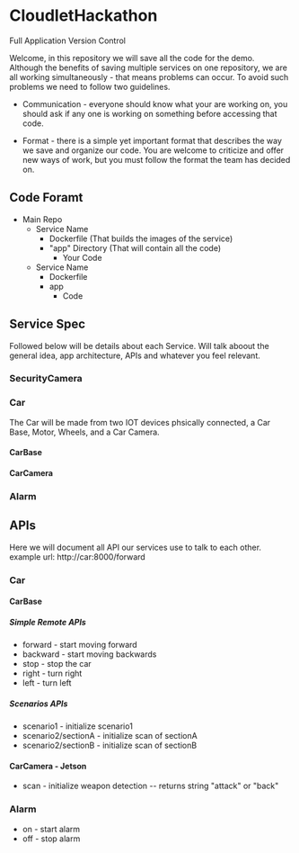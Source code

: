 # CloudletHackathon
Full Application Version Control

Welcome, in this repository we will save all the code for the demo.<br>
Although the benefits of saving multiple services on one repository, we are all working simultaneously - that means problems can occur.
To avoid such problems we need to follow two guidelines.
  * Communication - everyone should know what your are working on, you should ask if any one is working on something before accessing that code.
  
  * Format - there is a simple yet important format that describes the way we save and organize our code. You are welcome to criticize and offer new ways of work, but you must follow the format the team has decided on.
  
## Code Foramt

- Main Repo
    - Service Name
      - Dockerfile (That builds the images of the service)
      - "app" Directory (That will contain all the code)
        - Your Code
    - Service Name
      - Dockerfile
      - app
        - Code
        
## Service Spec
Followed below will be details about each Service.
Will talk aboout the general idea, app architecture, APIs and whatever you feel relevant.

### SecurityCamera

### Car
The Car will be made from two IOT devices phsically connected, a Car Base, Motor, Wheels, and a Car Camera.

#### CarBase

#### CarCamera

### Alarm

## APIs
Here we will document all API our services use to talk to each other.<br>
example url: http://car:8000/forward

### Car
#### CarBase
##### Simple Remote APIs
* forward - start moving forward
* backward - start moving backwards
* stop - stop the car
* right - turn right
* left - turn left
##### Scenarios APIs
* scenario1 - initialize scenario1
* scenario2/sectionA - initialize scan of sectionA
* scenario2/sectionB - initialize scan of sectionB
#### CarCamera - Jetson
* scan - initialize weapon detection -- returns string "attack" or "back"

### Alarm
* on - start alarm
* off - stop alarm
